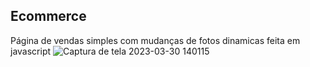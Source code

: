 ## Ecommerce
Página de vendas simples com mudanças de fotos dinamicas feita em javascript
![Captura de tela 2023-03-30 140115](https://user-images.githubusercontent.com/109986771/228911016-0bea2a6f-c977-42ff-9479-57a72fe5d2e3.png)
